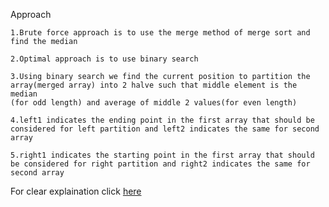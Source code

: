 Approach

    1.Brute force approach is to use the merge method of merge sort and find the median

    2.Optimal approach is to use binary search

    3.Using binary search we find the current position to partition the array(merged array) into 2 halve such that middle element is the median
    (for odd length) and average of middle 2 values(for even length)

    4.left1 indicates the ending point in the first array that should be considered for left partition and left2 indicates the same for second array

    5.right1 indicates the starting point in the first array that should be considered for right partition and right2 indicates the same for second array

For clear explaination click [here](https://www.youtube.com/watch?v=NTop3VTjmxk)